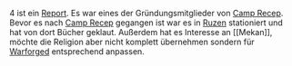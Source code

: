 4 ist ein [Report](../Creatures/Warforged.md#Report). Es war eines der Gründungsmitglieder von [Camp Recep](../Locations/Camp%20Recep.md). Bevor es nach [Camp Recep](../Locations/Camp%20Recep.md) gegangen ist war es in [Ruzen](Ruzen) stationiert und hat von dort Bücher geklaut. Außerdem hat es Interesse an [[Mekan]], möchte die Religion aber nicht komplett übernehmen sondern für [Warforged](../Creatures/Warforged.md) entsprechend anpassen.